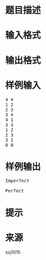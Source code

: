 

# 题目描述



# 输入格式



# 输出格式



# 样例输入


<pre>4 4
1 2
2 3
3 4
4 1
3 3
1 2
2 3
3 1
0 0
</pre>

# 样例输出


<pre>Imperfect

Perfect
</pre>

# 提示



# 来源


<p>
zoj1015
</p>
